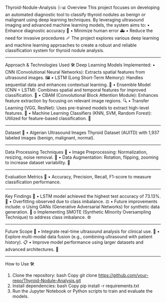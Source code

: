 Thyroid-Nodule-Analysis 🩺📊
Overview
This project focuses on developing an automated diagnostic tool to classify thyroid nodules as benign or malignant using deep learning techniques. By leveraging ultrasound imaging and advanced machine learning models, the system aims to:
•	Enhance diagnostic accuracy 🎯
•	Minimize human error 🚑
•	Reduce the need for invasive procedures 🩹
The project explores various deep learning and machine learning approaches to create a robust and reliable classification system for thyroid nodule analysis.
________________________________________
Approach & Technologies Used 🛠️
Deep Learning Models Implemented:
•	CNN (Convolutional Neural Networks): Extracts spatial features from ultrasound images. 🖼️
•	LSTM (Long Short-Term Memory): Handles sequential data and enhances contextual learning. 🔄
•	Ensemble Model (CNN + LSTM): Combines spatial and temporal features for improved classification. 🤝
•	CBAM (Convolutional Block Attention Module): Enhances feature extraction by focusing on relevant image regions. 🔍
•	Transfer Learning (VGG, ResNet): Uses pre-trained models to extract high-level features. 🚛
•	Machine Learning Classifiers (KNN, SVM, Random Forest): Utilized for feature-based classification. 🌳
________________________________________
Dataset 📂
•	Algerian Ultrasound Images Thyroid Dataset (AUITD) with 1,937 labeled images (benign, malignant, normal).
________________________________________
Data Processing Techniques 🧹
•	Image Preprocessing: Normalization, resizing, noise removal. 🧼
•	Data Augmentation: Rotation, flipping, zooming to increase dataset variability. 🔄
________________________________________
Evaluation Metrics 📏
•	Accuracy, Precision, Recall, F1-score to measure classification performance.
________________________________________
Key Findings 🔑
•	LSTM model achieved the highest test accuracy of 73.13%. 🥇
•	Overfitting observed due to class imbalance. ⚖️
•	Future improvements include:
o	Using GANs (Generative Adversarial Networks) for synthetic data generation. 🎨
o	Implementing SMOTE (Synthetic Minority Oversampling Technique) to address class imbalance. ⚙️
________________________________________
Future Scope 🚀
•	Integrate real-time ultrasound analysis for clinical use. 🏥
•	Explore multi-modal data fusion (e.g., combining ultrasound with patient history). 📋
•	Improve model performance using larger datasets and advanced architectures. 🧠
________________________________________
How to Use 🛠️
1.	Clone the repository:
bash
Copy
git clone https://github.com/your-repo/Thyroid-Nodule-Analysis.git
2.	Install dependencies:
bash
Copy
pip install -r requirements.txt
3.	Run the Jupyter Notebook or Python scripts to train and evaluate the models.

